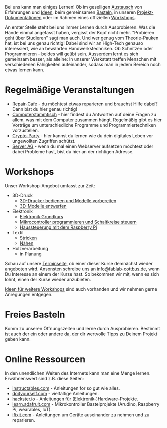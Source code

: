 Bei uns kann man einiges Lernen\! Ob im geselligen
[Austausch](Kontakt "wikilink") von Erfahrungen und
[Ideen](Ideen "wikilink"), beim gemeinsamen
[Basteln](Basteln "wikilink"), in unseren
[Projekt-Dokumentationen](Projekte "wikilink") oder im Rahmen eines
offiziellen [Workshops](Workshops "wikilink").

An erster Stelle steht bei uns immer Lernen durch Ausprobieren. Was die
Hände einmal angefasst haben, vergisst der Kopf nicht mehr. "Probieren
geht über Studieren" sagt man auch. Und wer genug vom Theorie-Pauken
hat, ist bei uns genau richtig\! Dabei sind wir an High-Tech genauso
interessiert, wie an bewährten Handwerkstechniken. Ob Schnitzen oder
Programmieren - beides will geübt sein. Ausserdem lernt es sich
gemeinsam besser, als alleine: In unserer Werkstatt treffen Menschen mit
verschiedenen Fähigkeiten aufeinander, sodass man in jedem Bereich noch
etwas lernen kann.

# Regelmäßige Veranstaltungen

  - [Repair-Cafe](Repair-Cafe "wikilink") - du möchtest etwas reparieren
    und brauchst Hilfe dabei? Dann bist du hier genau richtig\!
  - [Computerstammtisch](Computerstammtisch "wikilink") - hier findest
    du Antworten auf deine Fragen zu allem, was mit dem Computer
    zusammen hängt. Regelmäßig gibt es hier Vorträge um unterschiedliche
    Programme und Programmiertechniken vorzustellen.
  - [Crypto-Party](Crypto-Party "wikilink") - hier kannst du lernen wie
    du dein digitales Leben vor ungewollten Zugriffen schützt.
  - [Server AG](Server_AG "wikilink") - wenn du mal einen Webserver
    aufsetzen möchtest oder dabei Probleme hast, bist du hier an der
    richtigen Adresse.

# Workshops

Unser Workshop-Angebot umfasst zur Zeit:

  - 3D-Druck
      - [3D-Drucker bedienen und Modelle
        vorbereiten](3D-Drucker_Workshop "wikilink")
      - [3D-Modelle entwerfen](3D-Drucker_Workshop "wikilink")
  - Elektronik
      - [Elektronik Grundkurs](Elektronik_Grundkurs "wikilink")
      - [Mikrocontroller programmieren und Schaltkreise
        steuern](Mikrocontrollerkurs "wikilink")
      - [Haussteuerung mit dem Raspberry
        Pi](Haussteuerung_mit_dem_Raspberry_Pi "wikilink")
  - Textil
      - [Stricken](Strickworkshop "wikilink")
      - [Nähen](Nähkurs "wikilink")
  - Holzverarbeitung
      - in Planung

Schau auf unsere [Terminseite](Termine "wikilink"), ob einer dieser
Kurse demnächst wieder angeboten wird. Ansonsten schreibe uns an
<info@fablab-cottbus.de>, wenn Du Interesse an einem der Kurse hast. So
bekommen wir mit, wenn es sich lohnt, einen der Kurse wieder anzubieten.

[Ideen für weitere Workshops](Workshops "wikilink") sind auch vorhanden
und wir nehmen gerne Anregungen entgegen.

# Freies Basteln

Komm zu unseren Öffnungszeiten und lerne durch Ausprobieren. Bestimmt
ist auch der ein oder andere da, der dir wertvolle Tipps zu Deinem
Projekt geben kann.

# Online Ressourcen

In den unendlichen Weiten des Internets kann man eine Menge lernen.
Erwähnenswert sind z.B. diese Seiten:

  - [instructables.com](http://www.instructables.com) - Anleitungen for
    so gut wie alles.
  - [doityourself.com](http://www.doityourself.com) - vielfältige
    Anleitungen.
  - [hackster.io](https://www.hackster.io) - Anleitungen für
    (Elektronik-)Hardware-Projekte.
  - [learn.adafruit.com](https://learn.adafruit.com) - Mikrokontroller
    Bastelprojekte (Arudino, Raspberry Pi, wearables, IoT).
  - [ifixit.com](https://ifixit.com) - Anleitungen um Geräte auseinander
    zu nehmen und zu reparieren.